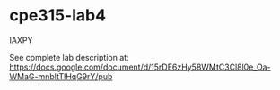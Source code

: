 # cpe315-lab4
IAXPY

See complete lab description at:
https://docs.google.com/document/d/15rDE6zHy58WMtC3Cl8l0e_Oa-WMaG-mnbltTlHqG9rY/pub
